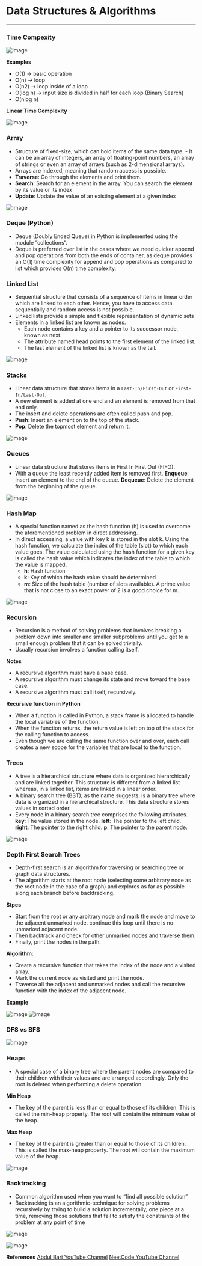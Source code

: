 # Data Structures & Algorithms
_____

### Time Compexity 

![image](../assets/time_complexity1.png)

**Examples**
- O(1) -> basic operation
- O(n) -> loop
- O(n2) -> loop inside of a loop
- O(log n) -> input size is divided in half for each loop (Binary Search)
- O(nlog n) 

**Linear Time Complexity**

![image](../assets/time_complexity2.png)

### Array
- Structure of fixed-size, which can hold items of the same data type. - It can
  be an array of  integers, an array of floating-point numbers, an array of
  strings or even an array of arrays (such as 2-dimensional arrays). 
- Arrays are indexed, meaning that random access is possible.
- **Traverse**: Go through the elements and print them.
- **Search**: Search for an element in the array. You can search the element by
  its value or its index 
- **Update**: Update the value of an existing element at a given index

![image](../assets/array.png)


### Deque (Python)
- Deque (Doubly Ended Queue) in Python is implemented using the module “collections“. 
- Deque is preferred over list in the cases where we need quicker append and
  pop operations from both the ends of container, as deque provides an O(1)
  time complexity for append and pop operations as compared to list which
  provides O(n) time complexity.

### Linked List
- Sequential structure that consists of a sequence of items in linear order
  which are linked to each  other. Hence, you have to access data sequentially
  and random access is not possible. 
- Linked lists provide a simple and flexible representation of dynamic sets
- Elements in a linked list are known as nodes.
  - Each node contains a key and a pointer to its successor node, known as next.
  - The attribute named head points to the first element of the linked list.
  - The last element of the linked list is known as the tail.

![image](../assets/linked_list.png)

### Stacks
- Linear data structure that stores items in a `Last-In/First-Out` or `First-In/Last-Out`.
- A new element is added at one end and an element is removed from that end only. 
- The insert and delete operations are often called push and pop.
-	**Push**: Insert an element on to the top of the stack.
-	**Pop**: Delete the topmost element and return it.

![image](../assets/stacks.png)

### Queues
- Linear data structure that stores items in First In First Out (FIFO). 
- With a queue the least recently added item is removed first. 
**Enqueue**: Insert an element to the end of the queue.
**Dequeue**: Delete the element from the beginning of the queue.

![image](../assets/queues.png)
  
### Hash Map
- A special function named as the hash function (h) is used to overcome the
  aforementioned problem in direct addressing.
- In direct accessing, a value with key k is stored in the slot k. Using the
  hash function, we calculate the index of the table (slot) to which each
  value goes. The value calculated using the hash function for a given key is
  called the hash value which indicates the index of the table to which the
  value is mapped.
  - **h**: Hash function
  - **k**: Key of which the hash value should be determined
  - **m**: Size of the hash table (number of slots available). A prime value
    that is not close to an exact power of 2 is a good choice for m.
   
![image](../assets/hash_map.png)

### Recursion
 
- Recursion is a method of solving problems that involves breaking a problem
  down into smaller and smaller subproblems until you get to a small enough
  problem that it can be solved trivially. 
- Usually recursion involves a function calling itself.

**<span class="label label-info">Notes</span>**
- A recursive algorithm must have a base case.
- A recursive algorithm must change its state and move toward the base case.
- A recursive algorithm must call itself, recursively.

**Recursive function in Python**
- When a function is called in Python, a stack frame is allocated to handle the
  local variables of the function.
- When the function returns, the return value is left on top of the stack for
  the calling function to access.
- Even though we are calling the same function over and over, each call creates
  a new scope for the variables that are local to the function.

### Trees
- A tree is a hierarchical structure where data is organized hierarchically and
  are linked together. This structure is different from a linked list whereas,
  in a linked list, items are linked in a linear order.
- A binary search tree (BST), as the name suggests, is a binary tree where data
  is organized in a hierarchical structure. This data structure stores values
  in sorted order.
- Every node in a binary search tree comprises the following attributes.
**key**: The value stored in the node.
**left**: The pointer to the left child.
**right**: The pointer to the right child.
**p**: The pointer to the parent node.

![image](../assets/binary_tree.png)
 
### Depth First Search Trees

- Depth-first search is an algorithm for traversing or searching tree or graph
  data structures. 
- The algorithm starts at the root node (selecting some arbitrary node as the
  root node in the case of  a graph) and explores as far as possible along each
  branch before backtracking. 

**<span class="label label-info">Stpes</span>**
- Start from the root or any arbitrary node and mark the node and move to the
  adjacent unmarked node. 
continue this loop until there is no unmarked adjacent node. 
- Then backtrack and check for other unmarked nodes and traverse them. 
- Finally, print the nodes in the path.

**Algorithm**: 
- Create a recursive function that takes the index of the node and a visited array.
- Mark the current node as visited and print the node.
- Traverse all the adjacent and unmarked nodes and call the recursive function
  with the index of the adjacent node.
 
**Example**

![image](../assets/dfs1.png)
![image](../assets/dfs2.png)

### DFS vs BFS
![image](../assets/dfs3.png)

### Heaps
- A special case of a binary tree where the parent nodes are compared to their
  children with their values and are arranged accordingly.
  Only the root is deleted when performing a delete operation. 

**Min Heap** 
- The key of the parent is less than or equal to those of its children. This is
  called the min-heap property. The root will contain the minimum value of the
  heap.
  
**Max Heap**
- The key of the parent is greater than or equal to those of its children. This
  is called the max-heap property. The root will contain the maximum value of
  the heap.
 
 ![image](../assets/max_heap.png)


### Backtracking
- Common algorithm used when you want to “find all possible solution” 
- Backtracking is an algorithmic-technique for solving problems recursively by
  trying to build a solution incrementally, one piece at a time, removing
  those solutions that fail to satisfy the constraints of the problem at any
  point of time 

![image](../assets/backtracking1.png)

![image](../assets/backtracking2.png)


**References**
[Abdul Bari YouTube
Channel](https://www.youtube.com/channel/UCZCFT11CWBi3MHNlGf019nw)
[NeetCode YouTube Channel](https://www.youtube.com/c/NeetCode)